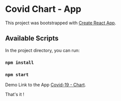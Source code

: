 # Covid Chart - App

This project was bootstrapped with [Create React App](https://github.com/facebook/create-react-app).

## Available Scripts

In the project directory, you can run:

### `npm install`

### `npm start`

Demo Link to the App [Covid-19 - Chart](https://syldox.github.io/covidchart-using-d3).

That's it !
